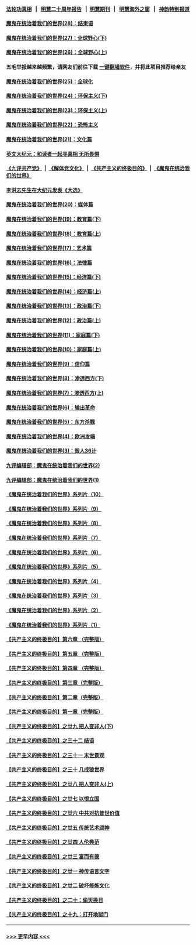 #### [法轮功真相](https://github.com/gfw-breaker/truth/blob/master/README.md?t=0) &nbsp;&nbsp;|&nbsp;&nbsp; [明慧二十周年报告](https://github.com/gfw-breaker/mh-reports/blob/master/README.md?t=0) &nbsp;&nbsp;|&nbsp;&nbsp;[明慧期刊](https://github.com/gfw-breaker/mh-qikan) &nbsp;&nbsp;|&nbsp;&nbsp; [明慧海外之窗](https://github.com/gfw-breaker/mh-news/blob/master/README.md?t=0) &nbsp;&nbsp;|&nbsp;&nbsp; [神韵特别报道](https://github.com/gfw-breaker/mh-news/blob/master/shenyun.md?t=0)
#### [魔鬼在统治着我们的世界(28)：结束语](../pages/nsc422/n10936246.md?t=07072051) 
#### [魔鬼在统治着我们的世界(27)：全球野心(下)](../pages/nsc422/n10928319.md?t=07072051) 
#### [魔鬼在统治着我们的世界(26)：全球野心(上)](../pages/nsc422/n10900318.md?t=07072051) 
#### 五毛举报越来越频繁，请网友们前往下载 [一键翻墙软件](https://github.com/gfw-breaker/ssr-accounts)，并将此项目推荐给亲友
#### [魔鬼在统治着我们的世界(25)：全球化](../pages/nsc422/n10788205.md?t=07072051) 
#### [魔鬼在统治着我们的世界(24)：环保主义(下)](../pages/nsc422/n10695307.md?t=07072051) 
#### [魔鬼在统治着我们的世界(23)：环保主义(上)](../pages/nsc422/n10688613.md?t=07072051) 
#### [魔鬼在统治着我们的世界(22)：恐怖主义](../pages/nsc422/n10614727.md?t=07072051) 
#### [魔鬼在统治着我们的世界(21)：文化篇](../pages/nsc422/n10597706.md?t=07072051) 
#### [英文大纪元：和读者一起寻真相 无所畏惧](../pages/nsc422/n12542027.md?t=07072051) 
#### [《九评共产党》](https://github.com/begood0513/9ping.md/blob/master/README.md) &nbsp;|&nbsp; [《解体党文化》](../../../../jtdwh.md/blob/master/README.md)  &nbsp;|&nbsp; [《共产主义的终极目的》](../../../../gczydzjmd.md/blob/master/README.md) &nbsp;|&nbsp; [《魔鬼在统治我们的世界》](../../../../mgztzwmdsj.md/blob/master/README.md) 
#### [李洪志先生在大纪元发表《大选》](../pages/nsc422/n12534746.md?t=07072051) 
#### [魔鬼在统治着我们的世界(20)：媒体篇](../pages/nsc422/n10586579.md?t=07072051) 
#### [魔鬼在统治着我们的世界(19)：教育篇(下)](../pages/nsc422/n10564808.md?t=07072051) 
#### [魔鬼在统治着我们的世界(18)：教育篇(上)](../pages/nsc422/n10526970.md?t=07072051) 
#### [魔鬼在统治着我们的世界(17)：艺术篇](../pages/nsc422/n10499093.md?t=07072051) 
#### [魔鬼在统治着我们的世界(16)：法律篇](../pages/nsc422/n10485969.md?t=07072051) 
#### [魔鬼在统治着我们的世界(15)：经济篇(下)](../pages/nsc422/n10469975.md?t=07072051) 
#### [魔鬼在统治着我们的世界(14)：经济篇(上)](../pages/nsc422/n10457370.md?t=07072051) 
#### [魔鬼在统治着我们的世界(13)：政治篇(下)](../pages/nsc422/n10448270.md?t=07072051) 
#### [魔鬼在统治着我们的世界(12)：政治篇(上)](../pages/nsc422/n10444576.md?t=07072051) 
#### [魔鬼在统治着我们的世界(11)：家庭篇(下)](../pages/nsc422/n10440961.md?t=07072051) 
#### [魔鬼在统治着我们的世界(10)：家庭篇(上)](../pages/nsc422/n10435448.md?t=07072051) 
#### [魔鬼在统治着我们的世界(9)：信仰篇](../pages/nsc422/n10432159.md?t=07072051) 
#### [魔鬼在统治着我们的世界(8)：渗透西方(下)](../pages/nsc422/n10429603.md?t=07072051) 
#### [魔鬼在统治着我们的世界(7)：渗透西方(上)](../pages/nsc422/n10426013.md?t=07072051) 
#### [魔鬼在统治着我们的世界(6)：输出革命](../pages/nsc422/n10421536.md?t=07072051) 
#### [魔鬼在统治着我们的世界(5)：东方杀戮](../pages/nsc422/n10417707.md?t=07072051) 
#### [魔鬼在统治着我们的世界(4)：欧洲发端](../pages/nsc422/n10414890.md?t=07072051) 
#### [魔鬼在统治着我们的世界(3)：毁人36计](../pages/nsc422/n10411583.md?t=07072051) 
#### [九评编辑部：魔鬼在统治着我们的世界(2)](../pages/nsc422/n10410036.md?t=07072051) 
#### [九评编辑部：魔鬼在统治着我们的世界(1)](../pages/nsc422/n10406825.md?t=07072051) 
#### [《魔鬼在统治着我们的世界》系列片（10）](../pages/nsc422/n12292670.md?t=07072051) 
#### [《魔鬼在统治着我们的世界》系列片（9）](../pages/nsc422/n12290859.md?t=07072051) 
#### [《魔鬼在统治着我们的世界》系列片（8）](../pages/nsc422/n12287445.md?t=07072051) 
#### [《魔鬼在统治着我们的世界》系列片（7）](../pages/nsc422/n12283425.md?t=07072051) 
#### [《魔鬼在统治着我们的世界》系列片（6）](../pages/nsc422/n12282314.md?t=07072051) 
#### [《魔鬼在统治着我们的世界》系列片（5）](../pages/nsc422/n12281419.md?t=07072051) 
#### [《魔鬼在统治着我们的世界》系列片（4）](../pages/nsc422/n12274024.md?t=07072051) 
#### [《魔鬼在统治着我们的世界》系列片（3）](../pages/nsc422/n12271322.md?t=07072051) 
#### [《魔鬼在统治着我们的世界》系列片（2）](../pages/nsc422/n12269049.md?t=07072051) 
#### [《魔鬼在统治着我们的世界》系列片（1）](../pages/nsc422/n12267575.md?t=07072051) 
#### [【共产主义的终极目的】第六章 （完整版）](../pages/nsc422/n11428913.md?t=07072051) 
#### [【共产主义的终极目的】第五章 （完整版）](../pages/nsc422/n11428912.md?t=07072051) 
#### [【共产主义的终极目的】第四章 （完整版）](../pages/nsc422/n11428907.md?t=07072051) 
#### [【共产主义的终极目的】第三章（完整版）](../pages/nsc422/n11428848.md?t=07072051) 
#### [【共产主义的终极目的】第二章（完整版）](../pages/nsc422/n11428831.md?t=07072051) 
#### [【共产主义的终极目的】第一章（完整版）](../pages/nsc422/n11417651.md?t=07072051) 
#### [【共产主义的终极目的】之廿九 把人变非人(下)](../pages/nsc422/n11344140.md?t=07072051) 
#### [【共产主义的终极目的】之三十二 结语](../pages/nsc422/n11360535.md?t=07072051) 
#### [【共产主义的终极目的】之三十一 末世景观](../pages/nsc422/n11351129.md?t=07072051) 
#### [【共产主义的终极目的】之三十 几成狼世界](../pages/nsc422/n11348280.md?t=07072051) 
#### [【共产主义的终极目的】之廿八 把人变非人(上)](../pages/nsc422/n11340492.md?t=07072051) 
#### [【共产主义的终极目的】之廿七 以恨立国](../pages/nsc422/n11336944.md?t=07072051) 
#### [【共产主义的终极目的】之廿六 中共对抗普世价值](../pages/nsc422/n11324785.md?t=07072051) 
#### [【共产主义的终极目的】之廿五 传统艺术颂神](../pages/nsc422/n11296396.md?t=07072051) 
#### [【共产主义的终极目的】之廿四 人伦典范](../pages/nsc422/n11296397.md?t=07072051) 
#### [【共产主义的终极目的】之廿三 富而有德](../pages/nsc422/n11283598.md?t=07072051) 
#### [【共产主义的终极目的】之廿一 神传语言文字](../pages/nsc422/n11263265.md?t=07072051) 
#### [【共产主义的终极目的】之廿二 破坏修炼文化](../pages/nsc422/n11245728.md?t=07072051) 
#### [【共产主义的终极目的】之二十：偷天换日](../pages/nsc422/n11238846.md?t=07072051) 
#### [【共产主义的终极目的】之十九：打开地狱门](../pages/nsc422/n11206376.md?t=07072051) 

----
#### [ >>> 更早内容 <<< ](../indexes/nsc422-earlier.md)
